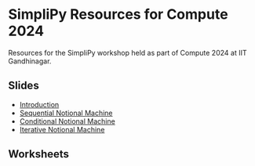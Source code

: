 # SimpliPy Resources for Compute 2024

Resources for the SimpliPy workshop held as part of Compute 2024 at IIT Gandhinagar.

## Slides

- [Introduction](./slides/introduction.pdf)
- [Sequential Notional Machine](./slides/sequential.pdf)
- [Conditional Notional Machine](./slides/conditional.pdf)
- [Iterative Notional Machine](./slides/iterative.pdf)

## Worksheets

